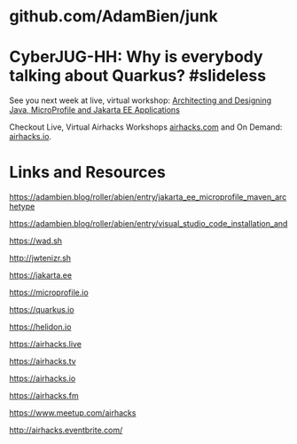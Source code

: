 # github.com/AdamBien/junk

CyberJUG-HH: Why is everybody talking about Quarkus? #slideless
========

See you next week at live, virtual workshop: [Architecting and Designing Java, MicroProfile and Jakarta EE Applications
](https://airhacks.live)

Checkout Live, Virtual Airhacks Workshops [airhacks.com](http://airhacks.com) and On Demand: [airhacks.io](http://airhacks.io).

# Links and Resources

https://adambien.blog/roller/abien/entry/jakarta_ee_microprofile_maven_archetype

https://adambien.blog/roller/abien/entry/visual_studio_code_installation_and

https://wad.sh

http://jwtenizr.sh

https://jakarta.ee

https://microprofile.io

https://quarkus.io

https://helidon.io

https://airhacks.live

https://airhacks.tv

https://airhacks.io

https://airhacks.fm

https://www.meetup.com/airhacks

http://airhacks.eventbrite.com/
